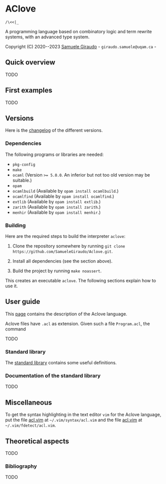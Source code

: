 # AClove
`/\<<|_`

A programming language based on combinatory logic and term rewrite systems, with an advanced
type system.

Copyright (C) 2020--2023 [Samuele Giraudo](https://igm.univ-mlv.fr/~giraudo/) -
`giraudo.samuele@uqam.ca` -


## Quick overview
TODO


## First examples
TODO


## Versions
Here is the [changelog](Versions.md) of the different versions.


### Dependencies
The following programs or libraries are needed:

+ `pkg-config`
+ `make`
+ `ocaml` (Version `>= 5.0.0`. An inferior but not too old version may be suitable.)
+ `opam`
+ `ocamlbuild` (Available by `opam install ocamlbuild`.)
+ `ocamlfind` (Available by `opam install ocamlfind`.)
+ `extlib` (Available by `opam install extlib`.)
+ `zarith` (Available by `opam install zarith`.)
+ `menhir` (Available by `opam install menhir`.)


### Building
Here are the required steps to build the interpreter `aclove`:

1. Clone the repository somewhere by running
   `git clone https://github.com/SamueleGiraudo/Aclove.git`.

2. Install all dependencies (see the section above).

3. Build the project by running `make noassert`.

This creates an executable `aclove`. The following sections explain how to use it.


## User guide
This [page](Help.md) contains the description of the Aclove language.

Aclove files have `.acl` as extension. Given such a file `Program.acl`, the command

TODO



### Standard library
The [standard library](Stdlib) contains some useful definitions.


### Documentation of the standard library
TODO


## Miscellaneous
To get the syntax highlighting in the text editor `vim` for the Aclove language, put the
file [acl.vim](Vim/syntax/cal.vim) at `~/.vim/syntax/acl.vim` and the file
[acl.vim](Vim/ftdetect/cal.vim) at `~/.vim/fdetect/acl.vim`.


## Theoretical aspects
TODO


### Bibliography
TODO

